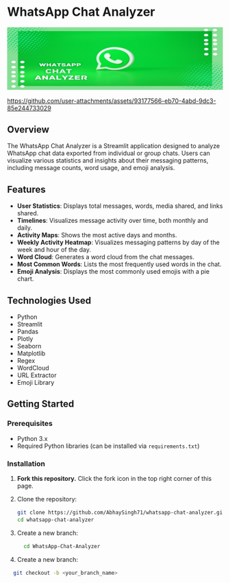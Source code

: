 # WhatsApp Chat Analyzer

![WhatsApp Chat Analyzer](banner.jpeg)



https://github.com/user-attachments/assets/93177566-eb70-4abd-9dc3-85e244733029

## Overview

The WhatsApp Chat Analyzer is a Streamlit application designed to analyze WhatsApp chat data exported from individual or group chats. Users can visualize various statistics and insights about their messaging patterns, including message counts, word usage, and emoji analysis.

## Features

- **User Statistics**: Displays total messages, words, media shared, and links shared.
- **Timelines**: Visualizes message activity over time, both monthly and daily.
- **Activity Maps**: Shows the most active days and months.
- **Weekly Activity Heatmap**: Visualizes messaging patterns by day of the week and hour of the day.
- **Word Cloud**: Generates a word cloud from the chat messages.
- **Most Common Words**: Lists the most frequently used words in the chat.
- **Emoji Analysis**: Displays the most commonly used emojis with a pie chart.

## Technologies Used

- Python
- Streamlit
- Pandas
- Plotly
- Seaborn
- Matplotlib
- Regex
- WordCloud
- URL Extractor
- Emoji Library

## Getting Started

### Prerequisites

- Python 3.x
- Required Python libraries (can be installed via `requirements.txt`)

### Installation

1. **Fork this repository.** Click the fork icon in the top right corner of this page.

2. Clone the repository:
   ```bash
   git clone https://github.com/AbhaySingh71/whatsapp-chat-analyzer.git
   cd whatsapp-chat-analyzer

3. Create a new branch:
   ```bash
     cd WhatsApp-Chat-Analyzer

4. Create a new branch:
  ```bash
    git checkout -b <your_branch_name>


